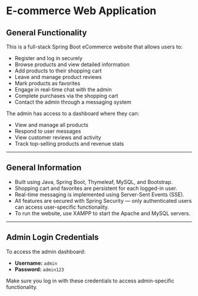 
#  E-commerce Web Application

##  General Functionality

This is a full-stack Spring Boot eCommerce website that allows users to:

- Register and log in securely
- Browse products and view detailed information
- Add products to their shopping cart
- Leave and manage product reviews
- Mark products as favorites
- Engage in real-time chat with the admin
- Complete purchases via the shopping cart
- Contact the admin through a messaging system

The admin has access to a dashboard where they can:

- View and manage all products
- Respond to user messages
- View customer reviews and activity
- Track top-selling products and revenue stats

---

##  General Information

- Built using Java, Spring Boot, Thymeleaf, MySQL, and Bootstrap.
- Shopping cart and favorites are persistent for each logged-in user.
- Real-time messaging is implemented using Server-Sent Events (SSE).
- All features are secured with Spring Security — only authenticated users can access user-specific functionality.
- To run the website, use XAMPP to start the Apache and MySQL servers.

---

##  Admin Login Credentials

To access the admin dashboard:

- **Username:** `admin`
- **Password:** `admin123`

Make sure you log in with these credentials to access admin-specific functionality.

